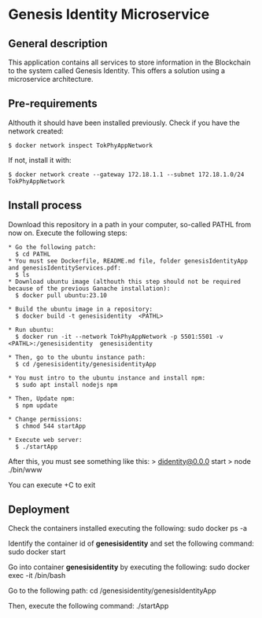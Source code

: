 # Genesis Identity Microservice
## General description
  This application contains all services to store information in the Blockchain to the system called Genesis Identity. This offers a solution using a microservice architecture.

## Pre-requirements
  Althouth it should have been installed previously. Check if you have the network created:    

    $ docker network inspect TokPhyAppNetwork

  If not, install it with:

    $ docker network create --gateway 172.18.1.1 --subnet 172.18.1.0/24 TokPhyAppNetwork

 
## Install process
  Download this repository in a path in your computer, so-called PATHL from now on.  Execute the following steps: 

    * Go the following patch:
      $ cd PATHL  
    * You must see Dockerfile, README.md file, folder genesisIdentityApp and genesisIdentityServices.pdf:
      $ ls 
    * Download ubuntu image (althouth this step should not be required because of the previous Ganache installation):
      $ docker pull ubuntu:23.10
    
    * Build the ubuntu image in a repository:
      $ docker build -t genesisidentity  <PATHL>

    * Run ubuntu: 
      $ docker run -it --network TokPhyAppNetwork -p 5501:5501 -v <PATHL>:/genesisidentity  genesisidentity

    * Then, go to the ubuntu instance path:
      $ cd /genesisidentity/genesisidentityApp

    * You must intro to the ubuntu instance and install npm:
      $ sudo apt install nodejs npm
  
    * Then, Update npm:
      $ npm update

    * Change permissions:
      $ chmod 544 startApp

    * Execute web server:
      $ ./startApp

  After this, you must see something like this:
    > didentity@0.0.0 start
    > node ./bin/www

  You can execute <ctrl>+C to exit

## Deployment
  Check the containers installed executing the following:
      sudo docker ps -a

  Identify the container id of **genesisidentity** and set the following command:
      sudo docker start <containerid>

  Go into container **genesisidentity** by executing the following:
      sudo docker exec -it <containerid> /bin/bash

  Go to the following path:
      cd /genesisidentity/genesisIdentityApp

  Then, execute the following command:
      ./startApp
